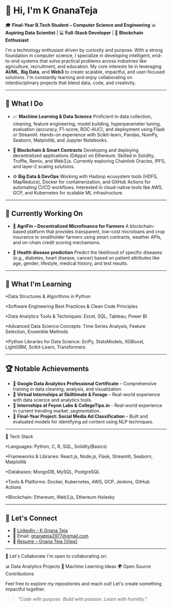 # 👋 Hi, I'm K GnanaTeja

🎓 **Final-Year B.Tech Student – Computer Science and Engineering**
📊 **Aspiring Data Scientist** | 💻 **Full-Stack Developer** | 🔗 **Blockchain Enthusiast**

I'm a technology enthusiast driven by curiosity and purpose. With a strong foundation in computer science, I specialize in developing intelligent, end-to-end systems that solve practical problems across industries like agriculture, recruitment, and education.
My core interests lie in leveraging **AI/ML**, **Big Data**, and **Web3** to create scalable, impactful, and user-focused solutions. I'm constantly learning and enjoy collaborating on interdisciplinary projects that blend data, code, and creativity.

---

## 🚀 What I Do

* 📈 **Machine Learning & Data Science**
  Proficient in data collection, cleaning, feature engineering, model building, hyperparameter tuning, evaluation (accuracy, F1-score, ROC-AUC), and deployment using Flask or Streamlit. Hands-on experience with Scikit-learn, Pandas, NumPy, Seaborn, Matplotlib, and Jupyter Notebooks.

* 🔗 **Blockchain & Smart Contracts**
  Developing and deploying decentralized applications (DApps) on Ethereum. Skilled in Solidity, Truffle, Remix, and Web3.js. Currently exploring Chainlink Oracles, IPFS, and layer-2 scaling solutions.

* ⚙️ **Big Data & DevOps**
  Working with Hadoop ecosystem tools (HDFS, MapReduce), Docker for containerization, and GitHub Actions for automating CI/CD workflows. Interested in cloud-native tools like AWS, GCP, and Kubernetes for scalable ML infrastructure.

---

## 🧠 Currently Working On

* 🌾 **AgriFin – Decentralized Microfinance for Farmers**
  A blockchain-based platform that provides transparent, low-cost microloans and crop insurance to smallholder farmers using smart contracts, weather APIs, and on-chain credit scoring mechanisms.

* 🤖 **Health disease prediction**
  Predict the likelihood of specific diseases (e.g., diabetes, heart disease, cancer) based on patient attributes like age, gender, lifestyle, medical history, and test results.


---

## 🌱 What I'm Learning

*Data Structures & Algorithms in Python

*Software Engineering Best Practices & Clean Code Principles

*Data Analytics Tools & Techniques: Excel, SQL, Tableau, Power BI

*Advanced Data Science Concepts: Time Series Analysis, Feature Selection, Ensemble Methods

*Python Libraries for Data Science: SciPy, StatsModels, XGBoost, LightGBM, Scikit-Learn, Transformers

---

## 🏆 Notable Achievements

* 🏅 **Google Data Analytics Professional Certificate** – Comprehensive training in data cleaning, analysis, and visualization.
* 💼 **Virtual Internships at Skilltimate & Forage** – Real-world experience with data science and analytics tools.
* 💼 **Internships at Feynn Labs & CollegeTips.in** - Real-world experience in current trending market ,segmentation.
* 🧪 **Final-Year Project: Social Media Ad Classification** – Built and evaluated models for identifying ad content using NLP techniques.

---

🔧 Tech Stack

*Languages: Python, C, R, SQL, Solidity(Basics)

*Frameworks & Libraries: React.js, Node.js, Flask, Streamlit, Seaborn, Matplotlib

*Databases: MongoDB, MySQL, PostgreSQL

*Tools & Platforms: Docker, Kubernetes, AWS, GCP, Jenkins, GitHub Actions

*Blockchain: Ethereum, Web3.js, Ethereum Holesky

---

## 📌 Let's Connect

- 💼 [LinkedIn – K Gnana Teja](http://www.linkedin.com/in/gnana-teja-kummaragiri-383187324)  
- 📧 Email: [gnanateja2977@gmail.com](mailto:gnanateja2977@gmail.com)    
- 📄 [Resume – Gnana Teja (View)](https://drive.google.com/file/d/1ken77vy7qsETO4haarDboyesxmqlwse0/view?usp=sharing)

---

🚀 Let's Collaborate
I'm open to collaborating on:

📊 Data Analytics Projects
🤖 Machine Learning Ideas
🌍 Open Source Contributions

Feel free to explore my repositories and reach out! Let's create something impactful together.
> *"Code with purpose. Build with passion. Learn with humility."*

